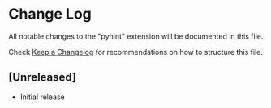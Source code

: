 # Change Log

All notable changes to the "pyhint" extension will be documented in this file.

Check [Keep a Changelog](http://keepachangelog.com/) for recommendations on how to structure this file.

## [Unreleased]

- Initial release